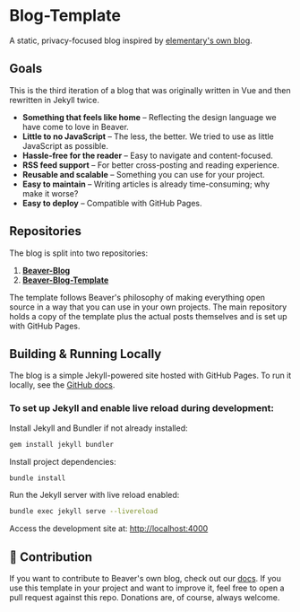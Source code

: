 # Blog-Template  

A static, privacy-focused blog inspired by [elementary's own blog](https://github.com/elementary/blog-template?tab=readme-ov-file).  

## Goals  

This is the third iteration of a blog that was originally written in Vue and then rewritten in Jekyll twice.  

- **Something that feels like home** – Reflecting the design language we have come to love in Beaver.  
- **Little to no JavaScript** – The less, the better. We tried to use as little JavaScript as possible.  
- **Hassle-free for the reader** – Easy to navigate and content-focused.  
- **RSS feed support** – For better cross-posting and reading experience.  
- **Reusable and scalable** – Something you can use for your project.  
- **Easy to maintain** – Writing articles is already time-consuming; why make it worse?  
- **Easy to deploy** – Compatible with GitHub Pages.  

## Repositories  

The blog is split into two repositories:  

1. [**Beaver-Blog**](https://github.com/Beaver-Notes/Beaver-Blog)  
2. [**Beaver-Blog-Template**](https://github.com/Beaver-Notes/Beaver-Blog-Template)  

The template follows Beaver's philosophy of making everything open source in a way that you can use in your own projects. The main repository holds a copy of the template plus the actual posts themselves and is set up with GitHub Pages.  

## Building & Running Locally  

The blog is a simple Jekyll-powered site hosted with GitHub Pages. To run it locally, see the [GitHub docs](https://docs.github.com/en/pages/setting-up-a-github-pages-site-with-jekyll/testing-your-github-pages-site-locally-with-jekyll).  

### To set up Jekyll and enable live reload during development:  

Install Jekyll and Bundler if not already installed:  

```bash
gem install jekyll bundler
```  

Install project dependencies:  

```bash
bundle install
```  

Run the Jekyll server with live reload enabled:  

```bash
bundle exec jekyll serve --livereload
```  

Access the development site at: [http://localhost:4000](http://localhost:4000)  

## 💖 Contribution  

If you want to contribute to Beaver's own blog, check out our [docs](https://docs.beavernotes.com/beaver%20notes%20(dev)/2025/01/06/Contribute-to-blog.html). If you use this template in your project and want to improve it, feel free to open a pull request against this repo. Donations are, of course, always welcome.  
